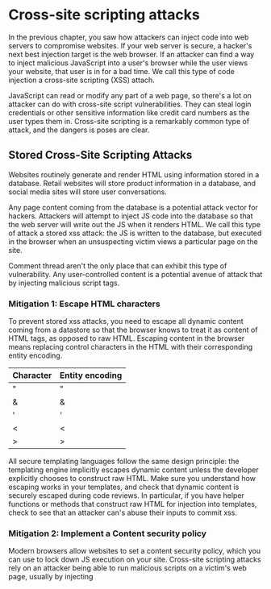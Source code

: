 # Cross-site scripting attacks

In the previous chapter, you saw how attackers can inject code into web servers to compromise websites. If your web server is secure, a hacker's next best injection target is the web browser. If an attacker can find a way to inject malicious JavaScript into a user's browser while the user views your website, that user is in for a bad time. We call this type of code injection a cross-site scripting (XSS) attach.

JavaScript can read or modify any part of a web page, so there's a lot on attacker can do with cross-site script vulnerabilities. They can steal login credentials or other sensitive information like credit card numbers as the user types them in. Cross-site scripting is a remarkably common type of attack, and the dangers is poses are clear.

## Stored Cross-Site Scripting Attacks

Websites routinely generate and render HTML using information stored in a database. Retail websites will store product information in a database, and social media sites will store user conversations.

Any page content coming from the database is a potential attack vector for hackers. Attackers will attempt to inject JS code into the database so that the web server will write out the JS when it renders HTML. We call this type of attack a stored xss attack: the JS is written to the database, but executed in the browser when an unsuspecting victim views a particular page on the site.

Comment thread aren't the only place that can exhibit this type of vulnerability. Any user-controlled content is a potential avenue of attack that by injecting malicious script tags.

### Mitigation 1: Escape HTML characters

To prevent stored xss attacks, you need to escape all dynamic content coming from a datastore so that the browser knows to treat it as content of HTML tags, as opposed to raw HTML. Escaping content in the browser means replacing control characters in the HTML with their corresponding entity encoding.

| Character | Entity encoding |
| --------- | --------------- |
| "         | &quot;          |
| &         | &amp;           |
| '         | &apos;          |
| <         | &lt;            |
| >         | &gt;            |

All secure templating languages follow the same design principle: the templating engine implicitly escapes dynamic content unless the developer explicitly chooses to construct raw HTML. Make sure you understand how escaping works in your templates, and check that dynamic content is securely escaped during code reviews. In particular, if you have helper functions or methods that construct raw HTML for injection into templates, check to see that an attacker can's abuse their inputs to commit xss.

### Mitigation 2: Implement a Content security policy

Modern browsers allow websites to set a content security policy, which you can use to lock down JS execution on your site. Cross-site scripting attacks rely on an attacker being able to run malicious scripts on a victim's web page, usually by injecting <script> tags somewhere within the <html> tag of a page, also known as inline JavaScript.

By setting a content security policy in your HTTP response headers, you can tell the browser to never execute inline JavaScript. The browser will execute JS on your page only if it is imported via a src attribute in the <script> tag.

```html
<meta
  http-equiv="Content-Security-Policy"
  content="script-src 'self' https://apis.google.com"
/>
```

```txt
Content-Security-Policy: script-src 'self' https://apis.google.com
```

Inline script tags are considered bad practice in modern web development, so banning inline JavaScript actually forces your development team into good habits.

## Refected Cross-Site Scripting Attacks

Rogue JavaScript in the database isn't the only vector for cross-site scripting attacks. If your site takes part of an HTTP request and displays it backs in a rendered web page, your rendering code needs to protect against attacks that inject malicious JS via the HTTP request. We call this type of attack a reflected cross-site scripting attack.

## DOM-Based Cross-Site Scripting Attacks

## Summary

In this chapter, you learned about cross-site scripting attacks, whereby an attacker injects JavaScript into the pages of your site when users view them. Attackers usually inject malicious JS into dynamic content that comes from a database, from the HTTP request, or from the URI fragment.

You can defeat cross-site scripting attacks by escaping any HTML control characters in dynamic content, and by setting a content security policy that prevents the execution of inline JavaScript.
